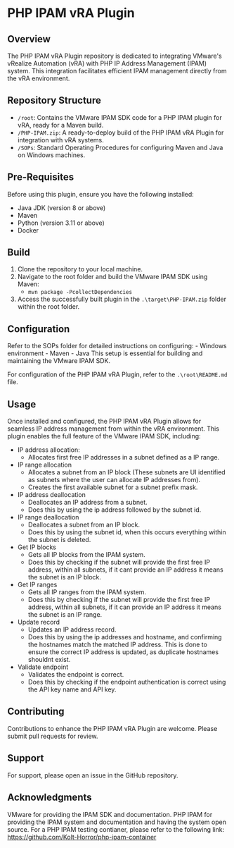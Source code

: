 # PHP IPAM vRA Plugin

## Overview
The PHP IPAM vRA Plugin repository is dedicated to integrating VMware's vRealize Automation (vRA) with PHP IP Address Management (IPAM) system. This integration facilitates efficient IPAM management directly from the vRA environment.

## Repository Structure
- `/root`: Contains the VMware IPAM SDK code for a PHP IPAM plugin for vRA, ready for a Maven build.
- `/PHP-IPAM.zip`: A ready-to-deploy build of the PHP IPAM vRA Plugin for integration with vRA systems.
- `/SOPs`: Standard Operating Procedures for configuring Maven and Java on Windows machines.

## Pre-Requisites
Before using this plugin, ensure you have the following installed:
- Java JDK (version 8 or above)
- Maven
- Python (version 3.11 or above)
- Docker

## Build
1. Clone the repository to your local machine.
2. Navigate to the root folder and build the VMware IPAM SDK using Maven:
    - `mvn package -PcollectDependencies`
3. Access the successfully built plugin in the `.\target\PHP-IPAM.zip` folder within the root folder.

## Configuration
Refer to the SOPs folder for detailed instructions on configuring:
    - Windows environment
        - Maven
        - Java
This setup is essential for building and maintaining the VMware IPAM SDK.

For configuration of the PHP IPAM vRA Plugin, refer to the `.\root\README.md` file.

## Usage
Once installed and configured, the PHP IPAM vRA Plugin allows for seamless IP address management from within the vRA environment.
This plugin enables the full feature of the VMware IPAM SDK, including:
- IP address allocation:
    - Allocates first free IP addresses in a subnet defined as a IP range.
- IP range allocation
    - Allocates a subnet from an IP block (These subnets are UI identified as subnets where the user can allocate IP addresses from).
    - Creates the first available subnet for a subnet prefix mask.
- IP address deallocation
    - Deallocates an IP address from a subnet.
    - Does this by using the ip address followed by the subnet id.
- IP range deallocation
    - Deallocates a subnet from an IP block.
    - Does this by using the subnet id, when this occurs everything within the subnet is deleted.
- Get IP blocks
    - Gets all IP blocks from the IPAM system.
    - Does this by checking if the subnet will provide the first free IP address, within all subnets, if it cant provide an IP address it means the subnet is an IP block.
- Get IP ranges
    - Gets all IP ranges from the IPAM system.
    - Does this by checking if the subnet will provide the first free IP address, within all subnets, if it can provide an IP address it means the subnet is an IP range.
- Update record
    - Updates an IP address record.
    - Does this by using the ip addresses and hostname, and confirming the hostnames match the matched IP address.
        This is done to ensure the correct IP address is updated, as duplicate hostnames shouldnt exist.
- Validate endpoint
    - Validates the endpoint is correct.
    - Does this by checking if the endpoint authentication is correct using the API key name and API key.


## Contributing
Contributions to enhance the PHP IPAM vRA Plugin are welcome. Please submit pull requests for review.

## Support
For support, please open an issue in the GitHub repository.

## Acknowledgments
VMware for providing the IPAM SDK and documentation.
PHP IPAM for providing the IPAM system and documentation and having the system open source.
For a PHP IPAM testing contianer, please refer to the following link: https://github.com/Kolt-Horror/php-ipam-container